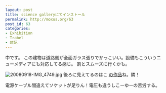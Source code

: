 ```yaml
---
layout: post
title: science galleryにてインストール
permalink: http://moxus.org/63
post_id: 63
categories: 
- Exhibition
- Trabel
- 雑記
---
```


中です。
この建物は道路側が全面ガラス張りでかっこいい。設備もこういうニューメディアにも対応してる感じ。
割とスムーズに行くかも。


![20080918-IMG_4749.jpg](http://moxuse.org/blog/media/1/20080918-IMG_4749.jpg)
後ろに見えてるのはこ
[の作品](http://jp.makezine.com/blog/2008/07/neural_network_sculpture_1.html)ね。隣！

電源ケーブル間違えてソケットが足りん！電圧も違うしこーゆーの苦労する。